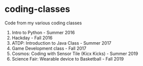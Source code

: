 # coding-classes
Code from my various coding classes

1. Intro to Python - Summer 2016
2. Hackday - Fall 2016
3. ATDP: Introduction to Java Class - Summer 2017
4. Game Development class - Fall 2017
5. Cosmos: Coding with Sensor Tile (Kicx Kicks) - Summer 2019 
6. Science Fair: Wearable device to Basketball - Fall 2019
